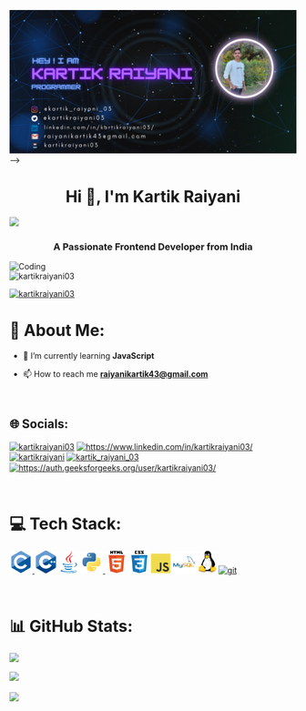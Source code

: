 ![logo](https://github.com/kartikraiyani03/kartikraiyani03/blob/main/Hey.png) -->

<h1 align="center">Hi 👋, I'm Kartik Raiyani</h1>
<img src="https://www.animatedimages.org/data/media/562/animated-line-image-0184.gif" width="1920" />

<h3 align="center">A Passionate Frontend Developer from India</h3>
<img align="right" alt="Coding" width="550"  src="https://www.wingstechsolutions.com/wp-content/uploads/2022/03/full-stack-development.gif">

<p align="left"> <img src="https://komarev.com/ghpvc/?username=kartikraiyani03&label=Profile%20views&color=0e75b6&style=flat" alt="kartikraiyani03" /> </p>

<p align="left"> <a href="https://twitter.com/kartikraiyani03" target="blank"><img src="https://img.shields.io/twitter/follow/kartikraiyani03?logo=twitter&style=for-the-badge" alt="kartikraiyani03" /></a> </p>

# 💫 About Me:

- 🌱 I’m currently learning **JavaScript**

- 📫 How to reach me **raiyanikartik43@gmail.com**
<br>


## 🌐 Socials: 

<p align="left">
<a href="https://twitter.com/kartikraiyani03" target="blank"><img align="center" src="https://raw.githubusercontent.com/rahuldkjain/github-profile-readme-generator/master/src/images/icons/Social/twitter.svg" alt="kartikraiyani03" height="30" width="40" /></a>
<a href="https://linkedin.com/in/https://www.linkedin.com/in/kartikraiyani03/" target="blank"><img align="center" src="https://raw.githubusercontent.com/rahuldkjain/github-profile-readme-generator/master/src/images/icons/Social/linked-in-alt.svg" alt="https://www.linkedin.com/in/kartikraiyani03/" height="30" width="40" /></a>
<a href="https://fb.com/kartikraiyani" target="blank"><img align="center" src="https://raw.githubusercontent.com/rahuldkjain/github-profile-readme-generator/master/src/images/icons/Social/facebook.svg" alt="kartikraiyani" height="30" width="40" /></a>
<a href="https://instagram.com/kartik_raiyani_03" target="blank"><img align="center" src="https://raw.githubusercontent.com/rahuldkjain/github-profile-readme-generator/master/src/images/icons/Social/instagram.svg" alt="kartik_raiyani_03" height="30" width="40" /></a>
<a href="https://auth.geeksforgeeks.org/user/https://auth.geeksforgeeks.org/user/kartikraiyani03/" target="blank"><img align="center" src="https://raw.githubusercontent.com/rahuldkjain/github-profile-readme-generator/master/src/images/icons/Social/geeks-for-geeks.svg" alt="https://auth.geeksforgeeks.org/user/kartikraiyani03/" height="30" width="40" /></a>
</p>
<br>


# 💻 Tech Stack:

<p align="left"> 
  <a href="https://www.cprogramming.com/"><img
    src="https://raw.githubusercontent.com/devicons/devicon/master/icons/c/c-original.svg" alt="c" width="40"
    height="40" /> </a>        <a href="https://www.w3schools.com/cpp/"><img
    src="https://raw.githubusercontent.com/devicons/devicon/master/icons/cplusplus/cplusplus-original.svg"  alt="cplusplus" width="40" height="40" /></a><a href=""><img src="https://raw.githubusercontent.com/devicons/devicon/master/icons/java/java-original.svg"  alt="java" width="40" height="40" /></a><a href="https://www.python.org"><img src="https://raw.githubusercontent.com/devicons/devicon/master/icons/python/python-original.svg" alt="python" width="40" height="40" alt="">
</a><a href="https://www.w3.org/html/"><img src="https://raw.githubusercontent.com/devicons/devicon/master/icons/html5/html5-original-wordmark.svg"
        alt="html5" width="40" height="40"  alt=""></a><a href="https://www.w3schools.com/css/"><img src="https://raw.githubusercontent.com/devicons/devicon/master/icons/css3/css3-original-wordmark.svg"
    height="40" alt=""></a><a href="https://developer.mozilla.org/en-US/docs/Web/JavaScript"><img src="https://raw.githubusercontent.com/devicons/devicon/master/icons/javascript/javascript-original.svg"alt="javascript" width="35" height="35"  alt=""></a> <a href="https://www.mysql.com/"><img src="https://raw.githubusercontent.com/devicons/devicon/master/icons/mysql/mysql-original-wordmark.svg" alt="mysql" width="40" height="40" alt=""></a><a href="https://www.linux.org/"><img src="https://raw.githubusercontent.com/devicons/devicon/master/icons/linux/linux-original.svg" alt="linux"
    width="40" height="40" alt=""></a><a href="https://git-scm.com/"><img src="https://www.vectorlogo.zone/logos/git-scm/git-scm-icon.svg" alt="git" width="40" rel="noreferrer" alt=""></a></p>
                <br/>

# 📊 GitHub Stats:

![](https://github-readme-stats.vercel.app/api/top-langs/?username=kartikraiyani03&theme=midnight-purple&hide_border=false&include_all_commits=true&count_private=false&layout=compact)

![](https://github-readme-stats.vercel.app/api?username=kartikraiyani03&theme=midnight-purple&hide_border=false&include_all_commits=true&count_private=false)<br/>
                <br/>
![](https://github-readme-streak-stats.herokuapp.com/?user=kartikraiyani03&theme=midnight-purple&hide_border=false)<br/>


<!-- Proudly created with GPRM ( https://gprm.itsvg.in ) -->
